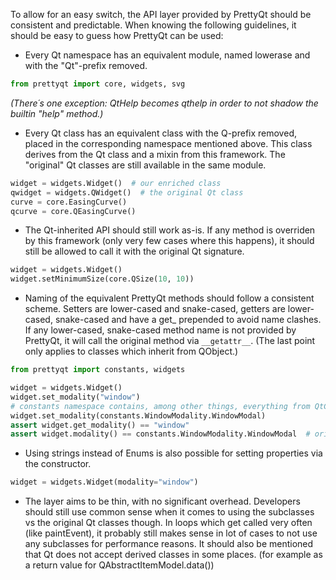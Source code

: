 To allow for an easy switch, the API layer provided by PrettyQt should be consistent and predictable. When knowing the following guidelines, it should be easy to guess how PrettyQt can be used:

* Every Qt namespace has an equivalent module, named lowerase and with the "Qt"-prefix removed.

```py
from prettyqt import core, widgets, svg
```
*(There´s one exception: QtHelp becomes qthelp in order to not shadow the builtin "help" method.)*

* Every Qt class has an equivalent class with the Q-prefix removed, placed in the corresponding namespace mentioned above. This class derives from the Qt class and a mixin from this framework. The "original" Qt classes are still available in the same module.

```py
widget = widgets.Widget()  # our enriched class
qwidget = widgets.QWidget()  # the original Qt class
curve = core.EasingCurve()
qcurve = core.QEasingCurve()
```

* The Qt-inherited API should still work as-is. If any method is overriden by this framework (only very few cases where this happens), it should still be allowed to call it with the original Qt signature.

```py
widget = widgets.Widget()
widget.setMinimumSize(core.QSize(10, 10))
```


* Naming of the equivalent PrettyQt methods should follow a consistent scheme. Setters are lower-cased and snake-cased, getters are lower-cased, snake-cased and have a get_ prepended to avoid name clashes.
If any lower-cased, snake-cased method name is not provided by PrettyQt, it will call the original method via `__getattr__`. (The last point only applies to classes which inherit from QObject.)

```py
from prettyqt import constants, widgets

widget = widgets.Widget()
widget.set_modality("window")
# constants namespace contains, among other things, everything from QtCore.Qt
widget.set_modality(constants.WindowModality.WindowModal)
assert widget.get_modality() == "window"
assert widget.modality() == constants.WindowModality.WindowModal  # original method still available
```

* Using strings instead of Enums is also possible for setting properties via the constructor.

```py
widget = widgets.Widget(modality="window")
```

* The layer aims to be thin, with no significant overhead. Developers should still use common sense when it comes to using the subclasses vs the original Qt classes though. In loops which get called very often (like paintEvent), it probably still makes sense in lot of cases to not use any subclasses for performance reasons.
It should also be mentioned that Qt does not accept derived classes in some places. (for example as a return value for QAbstractItemModel.data())
